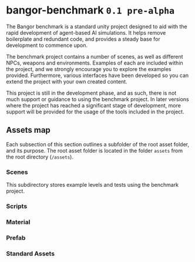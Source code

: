 # bangor-benchmark `0.1 pre-alpha`
The Bangor benchmark is a standard unity project designed to aid with the rapid development of agent-based AI simulations. It helps remove boilerplate and redundant code, and provides a steady base for development to commence upon.

The benchmark project contains a number of scenes, as well as different NPCs, weapons and environments. Examples of each are included within the project, and we strongly encourage you to explore the examples provided. Furthermore, various interfaces have been developed so you can extend the project with your own created content.

This project is still in the development phase, and as such, there is not much support or guidance to using the benchmark project. In later versions where the project has reached a significant stage of development, more support will be provided for the usage of the tools included in the project.

## Assets map
Each subsection of this section outlines a subfolder of the root asset folder, and its purpose. The root asset folder is located in the folder `assets` from the root directory (`/assets`).

### Scenes
This subdirectory stores example levels and tests using the benchmark project.

### Scripts

### Material

### Prefab

### Standard Assets
